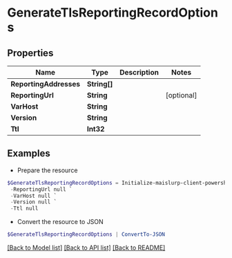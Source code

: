 # GenerateTlsReportingRecordOptions
## Properties

Name | Type | Description | Notes
------------ | ------------- | ------------- | -------------
**ReportingAddresses** | **String[]** |  | 
**ReportingUrl** | **String** |  | [optional] 
**VarHost** | **String** |  | 
**Version** | **String** |  | 
**Ttl** | **Int32** |  | 

## Examples

- Prepare the resource
```powershell
$GenerateTlsReportingRecordOptions = Initialize-maislurp-client-powershellGenerateTlsReportingRecordOptions  -ReportingAddresses null `
 -ReportingUrl null `
 -VarHost null `
 -Version null `
 -Ttl null
```

- Convert the resource to JSON
```powershell
$GenerateTlsReportingRecordOptions | ConvertTo-JSON
```

[[Back to Model list]](../README#documentation-for-models) [[Back to API list]](../README#documentation-for-api-endpoints) [[Back to README]](../README)

